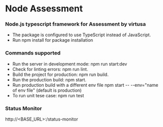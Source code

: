 # Node Assessment
### Node.js typescript framework for Assessment by virtusa

- The package is configured to use TypeScript instead of JavaScript.
- Run npm install for package installation

### Commands supported
- Run the server in development mode: npm run start:dev
- Check for linting errors: npm run lint.
- Build the project for production: npm run build.
- Run the production build: npm start.
- Run production build with a different env file npm start -- --env="name of env file" (default is production)
- To run unit tese case: npm run test

### Status Monitor
http://<BASE_URL>:<PORT>/status-monitor
